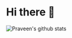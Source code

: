 # Hi there 👋 

![Praveen's github stats](https://github-readme-stats.vercel.app/api?username=praveen-kukreja&show_icons=true&theme=radical)
